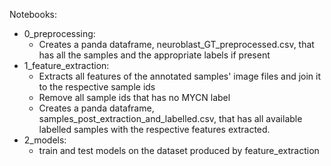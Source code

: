 Notebooks: 
- 0_preprocessing:
	- Creates a panda dataframe, neuroblast_GT_preprocessed.csv, that has all the samples and the appropriate labels if present
- 1_feature_extraction:
	- Extracts all features of the annotated samples' image files and join it to the respective sample ids
	- Remove all sample ids that has no MYCN label
	- Creates a panda dataframe, samples_post_extraction_and_labelled.csv, that has all available labelled samples with the respective features extracted.
- 2_models:
	- train and test models on the dataset produced by feature_extraction
